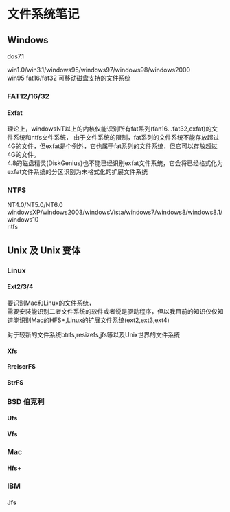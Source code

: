 <link href="../../css/style.css" rel="stylesheet" type="text/css" />


# 文件系统笔记

## Windows 
dos7.1

win1.0/win3.1/windows95/windows97/windows98/windows2000  
win95 fat16/fat32
可移动磁盘支持的文件系统  

### FAT12/16/32

#### Exfat

理论上，windowsNT以上的内核仅能识别所有fat系列(fan16...fat32,exfat)的文件系统和ntfs文件系统，
由于文件系统的限制，fat系列的文件系统不能存放超过4G的文件，但exfat是个例外，它也属于fat系列的文件系统，但它可以存放超过4G的文件。  
4.8的磁盘精灵(DiskGenius)也不能已经识别exfat文件系统，它会将已经格式化为exfat文件系统的分区识别为未格式化的扩展文件系统

### NTFS
NT4.0/NT5.0/NT6.0  
windowsXP/windows2003/windowsVista/windows7/windows8/windows8.1/windows10  
ntfs



## Unix 及 Unix 变体

### Linux 

#### Ext2/3/4
要识别Mac和Linux的文件系统，  
需要安装能识别二者文件系统的软件或者说是驱动程序，但以我目前的知识仅仅知道能识别Mac的HFS+,Linux的扩展文件系统(ext2,ext3,ext4)

对于较新的文件系统btrfs,resizefs,jfs等以及Unix世界的文件系统

  

#### Xfs


#### RreiserFS

#### BtrFS

### BSD 伯克利
#### Ufs
#### Vfs

### Mac 
#### Hfs+

### IBM
#### Jfs

